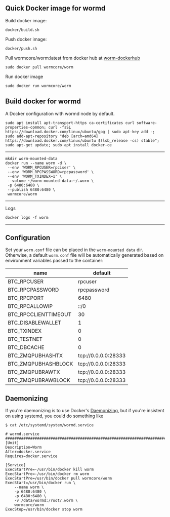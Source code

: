 Quick Docker image for wormd
---------------------------

Build docker image:
   
    docker/build.sh

Push docker image:

    docker/push.sh

Pull wormcore/worm:latest from docker hub  at [worm-dockerhub](https://hub.docker.com/r/wormcore/worm/)

    sudo docker pull wormcore/worm
    
Run docker image

    sudo docker run wormcore/worm

Build docker for wormd
----------
A Docker configuration with wormd node by default.

    sudo apt install apt-transport-https ca-certificates curl software-properties-common; curl -fsSL https://download.docker.com/linux/ubuntu/gpg | sudo apt-key add -; sudo add-apt-repository "deb [arch=amd64] https://download.docker.com/linux/ubuntu $(lsb_release -cs) stable"; sudo apt-get update; sudo apt install docker-ce   
---------------------------------------------------        
    
    mkdir worm-mounted-data
    docker run --name worm -d \
     --env 'WORM_RPCUSER=rpciser' \
     --env 'WORM_RPCPASSWORD=rpcpassword' \
     --env 'WORM_TXINDEX=1' \
     --volume ~/worm-mounted-data:~/.worm \
     -p 6480:6480 \
     --publish 6480:6480 \
     wormcore/worm
----------------------------------------------------
Logs

    docker logs -f worm

----------------------------------------------------

## Configuration

Set your `worm.conf` file can be placed in the `worm-mounted data` dir.
Otherwise, a default `worm.conf` file will be automatically generated based
on environment variables passed to the container:

| name | default |
| ---- | ------- |
| BTC_RPCUSER | rpcuser |
| BTC_RPCPASSWORD | rpcpassword |
| BTC_RPCPORT | 6480 |
| BTC_RPCALLOWIP | ::/0 |
| BTC_RPCCLIENTTIMEOUT | 30 |
| BTC_DISABLEWALLET | 1 |
| BTC_TXINDEX | 0 |
| BTC_TESTNET | 0 |
| BTC_DBCACHE | 0 |
| BTC_ZMQPUBHASHTX | tcp://0.0.0.0:28333 |
| BTC_ZMQPUBHASHBLOCK | tcp://0.0.0.0:28333 |
| BTC_ZMQPUBRAWTX | tcp://0.0.0.0:28333 |
| BTC_ZMQPUBRAWBLOCK | tcp://0.0.0.0:28333 |


## Daemonizing

If you're daemonizing is to use Docker's 
[Daemonizing](https://docs.docker.com/config/containers/start-containers-automatically/#use-a-restart-policy),
but if you're insistent on using systemd, you could do something like

```
$ cat /etc/systemd/system/wormd.service

# wormd.service #######################################################################
[Unit]
Description=Worm
After=docker.service
Requires=docker.service

[Service]
ExecStartPre=-/usr/bin/docker kill worm
ExecStartPre=-/usr/bin/docker rm worm
ExecStartPre=/usr/bin/docker pull wormcore/worm
ExecStart=/usr/bin/docker run \
    --name worm \
    -p 6480:6480 \
    -p 6480:6480 \
    -v /data/wormd:/root/.worm \
    wormcore/worm
ExecStop=/usr/bin/docker stop worm
```
